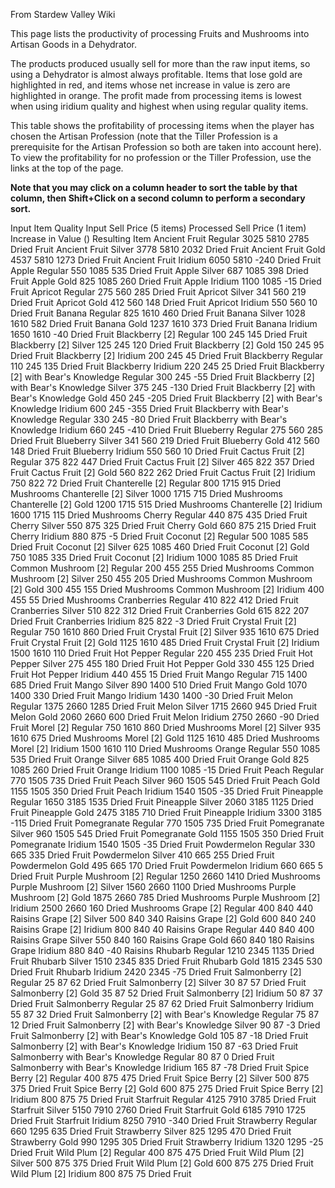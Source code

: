 From Stardew Valley Wiki

This page lists the productivity of processing Fruits and Mushrooms into Artisan Goods in a Dehydrator.

The products produced usually sell for more than the raw input items, so using a Dehydrator is almost always profitable. Items that lose gold are highlighted in red, and items whose net increase in value is zero are highlighted in orange. The profit made from processing items is lowest when using iridium quality and highest when using regular quality items.

This table shows the profitability of processing items when the player has chosen the Artisan Profession (note that the Tiller Profession is a prerequisite for the Artisan Profession so both are taken into account here). To view the profitability for no profession or the Tiller Profession, use the links at the top of the page.

**Note that you may click on a column header to sort the table by that column, then Shift+Click on a second column to perform a secondary sort.**

Input Item Quality Input Sell Price (5 items) Processed Sell Price (1 item) Increase in Value () Resulting Item Ancient Fruit Regular 3025 5810 2785 Dried Fruit Ancient Fruit Silver 3778 5810 2032 Dried Fruit Ancient Fruit Gold 4537 5810 1273 Dried Fruit Ancient Fruit Iridium 6050 5810 -240 Dried Fruit Apple Regular 550 1085 535 Dried Fruit Apple Silver 687 1085 398 Dried Fruit Apple Gold 825 1085 260 Dried Fruit Apple Iridium 1100 1085 -15 Dried Fruit Apricot Regular 275 560 285 Dried Fruit Apricot Silver 341 560 219 Dried Fruit Apricot Gold 412 560 148 Dried Fruit Apricot Iridium 550 560 10 Dried Fruit Banana Regular 825 1610 460 Dried Fruit Banana Silver 1028 1610 582 Dried Fruit Banana Gold 1237 1610 373 Dried Fruit Banana Iridium 1650 1610 -40 Dried Fruit Blackberry \[2] Regular 100 245 145 Dried Fruit Blackberry \[2] Silver 125 245 120 Dried Fruit Blackberry \[2] Gold 150 245 95 Dried Fruit Blackberry \[2] Iridium 200 245 45 Dried Fruit Blackberry Regular 110 245 135 Dried Fruit Blackberry Iridium 220 245 25 Dried Fruit Blackberry \[2] with Bear's Knowledge Regular 300 245 -55 Dried Fruit Blackberry \[2] with Bear's Knowledge Silver 375 245 -130 Dried Fruit Blackberry \[2] with Bear's Knowledge Gold 450 245 -205 Dried Fruit Blackberry \[2] with Bear's Knowledge Iridium 600 245 -355 Dried Fruit Blackberry with Bear's Knowledge Regular 330 245 -80 Dried Fruit Blackberry with Bear's Knowledge Iridium 660 245 -410 Dried Fruit Blueberry Regular 275 560 285 Dried Fruit Blueberry Silver 341 560 219 Dried Fruit Blueberry Gold 412 560 148 Dried Fruit Blueberry Iridium 550 560 10 Dried Fruit Cactus Fruit \[2] Regular 375 822 447 Dried Fruit Cactus Fruit \[2] Silver 465 822 357 Dried Fruit Cactus Fruit \[2] Gold 560 822 262 Dried Fruit Cactus Fruit \[2] Iridium 750 822 72 Dried Fruit Chanterelle \[2] Regular 800 1715 915 Dried Mushrooms Chanterelle \[2] Silver 1000 1715 715 Dried Mushrooms Chanterelle \[2] Gold 1200 1715 515 Dried Mushrooms Chanterelle \[2] Iridium 1600 1715 115 Dried Mushrooms Cherry Regular 440 875 435 Dried Fruit Cherry Silver 550 875 325 Dried Fruit Cherry Gold 660 875 215 Dried Fruit Cherry Iridium 880 875 -5 Dried Fruit Coconut \[2] Regular 500 1085 585 Dried Fruit Coconut \[2] Silver 625 1085 460 Dried Fruit Coconut \[2] Gold 750 1085 335 Dried Fruit Coconut \[2] Iridium 1000 1085 85 Dried Fruit Common Mushroom \[2] Regular 200 455 255 Dried Mushrooms Common Mushroom \[2] Silver 250 455 205 Dried Mushrooms Common Mushroom \[2] Gold 300 455 155 Dried Mushrooms Common Mushroom \[2] Iridium 400 455 55 Dried Mushrooms Cranberries Regular 410 822 412 Dried Fruit Cranberries Silver 510 822 312 Dried Fruit Cranberries Gold 615 822 207 Dried Fruit Cranberries Iridium 825 822 -3 Dried Fruit Crystal Fruit \[2] Regular 750 1610 860 Dried Fruit Crystal Fruit \[2] Silver 935 1610 675 Dried Fruit Crystal Fruit \[2] Gold 1125 1610 485 Dried Fruit Crystal Fruit \[2] Iridium 1500 1610 110 Dried Fruit Hot Pepper Regular 220 455 235 Dried Fruit Hot Pepper Silver 275 455 180 Dried Fruit Hot Pepper Gold 330 455 125 Dried Fruit Hot Pepper Iridium 440 455 15 Dried Fruit Mango Regular 715 1400 685 Dried Fruit Mango Silver 890 1400 510 Dried Fruit Mango Gold 1070 1400 330 Dried Fruit Mango Iridium 1430 1400 -30 Dried Fruit Melon Regular 1375 2660 1285 Dried Fruit Melon Silver 1715 2660 945 Dried Fruit Melon Gold 2060 2660 600 Dried Fruit Melon Iridium 2750 2660 -90 Dried Fruit Morel \[2] Regular 750 1610 860 Dried Mushrooms Morel \[2] Silver 935 1610 675 Dried Mushrooms Morel \[2] Gold 1125 1610 485 Dried Mushrooms Morel \[2] Iridium 1500 1610 110 Dried Mushrooms Orange Regular 550 1085 535 Dried Fruit Orange Silver 685 1085 400 Dried Fruit Orange Gold 825 1085 260 Dried Fruit Orange Iridium 1100 1085 -15 Dried Fruit Peach Regular 770 1505 735 Dried Fruit Peach Silver 960 1505 545 Dried Fruit Peach Gold 1155 1505 350 Dried Fruit Peach Iridium 1540 1505 -35 Dried Fruit Pineapple Regular 1650 3185 1535 Dried Fruit Pineapple Silver 2060 3185 1125 Dried Fruit Pineapple Gold 2475 3185 710 Dried Fruit Pineapple Iridium 3300 3185 -115 Dried Fruit Pomegranate Regular 770 1505 735 Dried Fruit Pomegranate Silver 960 1505 545 Dried Fruit Pomegranate Gold 1155 1505 350 Dried Fruit Pomegranate Iridium 1540 1505 -35 Dried Fruit Powdermelon Regular 330 665 335 Dried Fruit Powdermelon Silver 410 665 255 Dried Fruit Powdermelon Gold 495 665 170 Dried Fruit Powdermelon Iridium 660 665 5 Dried Fruit Purple Mushroom \[2] Regular 1250 2660 1410 Dried Mushrooms Purple Mushroom \[2] Silver 1560 2660 1100 Dried Mushrooms Purple Mushroom \[2] Gold 1875 2660 785 Dried Mushrooms Purple Mushroom \[2] Iridium 2500 2660 160 Dried Mushrooms Grape \[2] Regular 400 840 440 Raisins Grape \[2] Silver 500 840 340 Raisins Grape \[2] Gold 600 840 240 Raisins Grape \[2] Iridium 800 840 40 Raisins Grape Regular 440 840 400 Raisins Grape Silver 550 840 160 Raisins Grape Gold 660 840 180 Raisins Grape Iridium 880 840 -40 Raisins Rhubarb Regular 1210 2345 1135 Dried Fruit Rhubarb Silver 1510 2345 835 Dried Fruit Rhubarb Gold 1815 2345 530 Dried Fruit Rhubarb Iridium 2420 2345 -75 Dried Fruit Salmonberry \[2] Regular 25 87 62 Dried Fruit Salmonberry \[2] Silver 30 87 57 Dried Fruit Salmonberry \[2] Gold 35 87 52 Dried Fruit Salmonberry \[2] Iridium 50 87 37 Dried Fruit Salmonberry Regular 25 87 62 Dried Fruit Salmonberry Iridium 55 87 32 Dried Fruit Salmonberry \[2] with Bear's Knowledge Regular 75 87 12 Dried Fruit Salmonberry \[2] with Bear's Knowledge Silver 90 87 -3 Dried Fruit Salmonberry \[2] with Bear's Knowledge Gold 105 87 -18 Dried Fruit Salmonberry \[2] with Bear's Knowledge Iridium 150 87 -63 Dried Fruit Salmonberry with Bear's Knowledge Regular 80 87 0 Dried Fruit Salmonberry with Bear's Knowledge Iridium 165 87 -78 Dried Fruit Spice Berry \[2] Regular 400 875 475 Dried Fruit Spice Berry \[2] Silver 500 875 375 Dried Fruit Spice Berry \[2] Gold 600 875 275 Dried Fruit Spice Berry \[2] Iridium 800 875 75 Dried Fruit Starfruit Regular 4125 7910 3785 Dried Fruit Starfruit Silver 5150 7910 2760 Dried Fruit Starfruit Gold 6185 7910 1725 Dried Fruit Starfruit Iridium 8250 7910 -340 Dried Fruit Strawberry Regular 660 1295 635 Dried Fruit Strawberry Silver 825 1295 470 Dried Fruit Strawberry Gold 990 1295 305 Dried Fruit Strawberry Iridium 1320 1295 -25 Dried Fruit Wild Plum \[2] Regular 400 875 475 Dried Fruit Wild Plum \[2] Silver 500 875 375 Dried Fruit Wild Plum \[2] Gold 600 875 275 Dried Fruit Wild Plum \[2] Iridium 800 875 75 Dried Fruit
